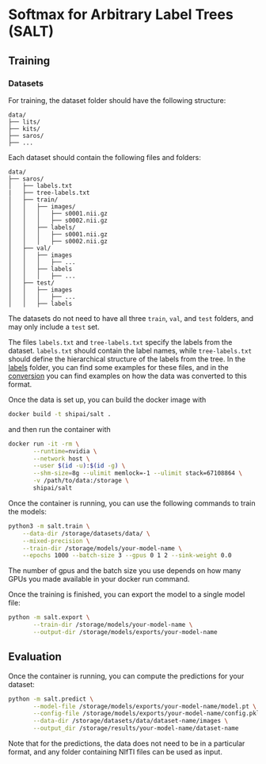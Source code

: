 # Softmax for Arbitrary Label Trees (SALT)


## Training

### Datasets

For training, the dataset folder should have the following structure:

```
data/
├── lits/
├── kits/
├── saros/
├── ...
```

Each dataset should contain the following files and folders:

```
data/
├── saros/
│   ├── labels.txt
|   ├── tree-labels.txt
│   ├── train/
│   │   ├── images/
│   │   │   ├── s0001.nii.gz
│   │   │   ├── s0002.nii.gz
│   │   ├── labels/
│   │   │   ├── s0001.nii.gz
│   │   │   ├── s0002.nii.gz
│   ├── val/
│   │   ├── images
│   │   │   ├── ...
│   │   ├── labels
│   │   │   ├── ...
│   ├── test/
│   │   ├── images
│   │   │   ├── ...
│   │   ├── labels
```

The datasets do not need to have all three `train`, `val`, and `test` folders, and may only include a `test` set.

The files `labels.txt` and `tree-labels.txt` specify the labels from the dataset. `labels.txt` should contain the label names, while `tree-labels.txt` should define the hierarchical structure of the labels from the tree. In the [labels](./labels) folder, you can find some examples for these files, and in the [conversion](salt/data/conversion) you can find examples on how the data was converted to this format.

Once the data is set up, you can build the docker image with
```bash
docker build -t shipai/salt .
```

and then run the container with
```bash
docker run -it -rm \
       --runtime=nvidia \
       --network host \
       --user $(id -u):$(id -g) \
       --shm-size=8g --ulimit memlock=-1 --ulimit stack=67108864 \
       -v /path/to/data:/storage \
       shipai/salt
```

Once the container is running, you can use the following commands to train the models:
```bash
python3 -m salt.train \
    --data-dir /storage/datasets/data/ \
    --mixed-precision \
    --train-dir /storage/models/your-model-name \
    --epochs 1000 --batch-size 3 --gpus 0 1 2 --sink-weight 0.0
```

The number of gpus and the batch size you use depends on how many GPUs you made available in your docker run command.

Once the training is finished, you can export the model to a single model file:
```bash
python -m salt.export \
       --train-dir /storage/models/your-model-name \
       --output-dir /storage/models/exports/your-model-name
```

## Evaluation

Once the container is running, you can compute the predictions for your dataset:
```bash
python -m salt.predict \
       --model-file /storage/models/exports/your-model-name/model.pt \
       --config-file /storage/models/exports/your-model-name/config.pkl \
       --data-dir /storage/datasets/data/dataset-name/images \
       --output_dir /storage/results/your-model-name/dataset-name
```

Note that for the predictions, the data does not need to be in a particular format, and any folder containing NIfTI files can be used as input.
